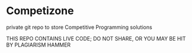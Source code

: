 # Competizone

private git repo to store Competitive Programming solutions

<p color="red">THIS REPO CONTAINS LIVE CODE; DO NOT SHARE, OR YOU MAY BE HIT BY
PLAGIARISM HAMMER</p>
